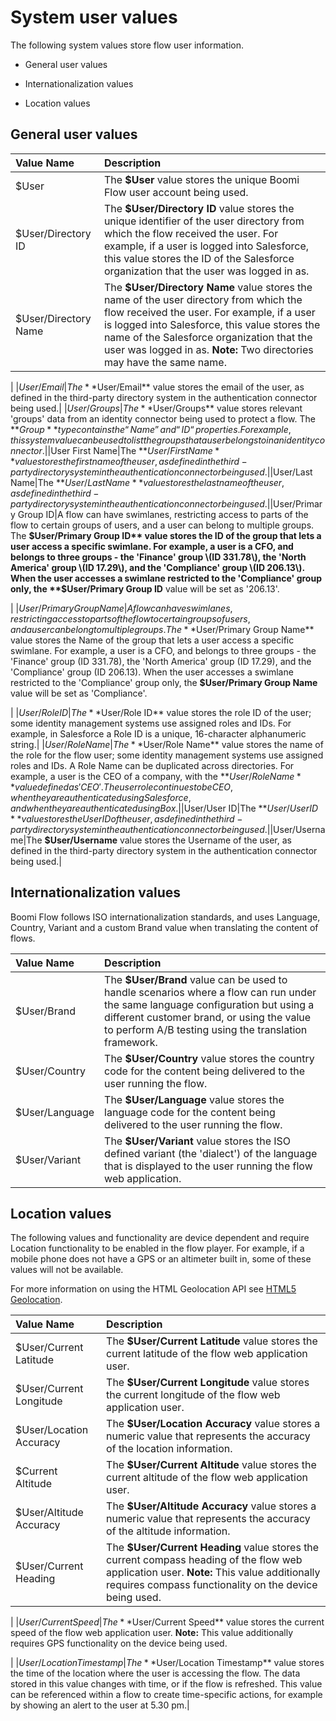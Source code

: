 # System user values

<head>
  <meta name="guidename" content="Flow"/>
  <meta name="context" content="GUID-d9728e25-86de-4d77-8246-a04031fe6b63"/>
</head>


The following system values store flow user information.

-   General user values

-   Internationalization values

-   Location values


## General user values

|Value Name|Description|
|:---------|:----------|
|$User|The **$User** value stores the unique Boomi Flow user account being used.|
|$User/Directory ID|The **$User/Directory ID** value stores the unique identifier of the user directory from which the flow received the user. For example, if a user is logged into Salesforce, this value stores the ID of the Salesforce organization that the user was logged in as.|
|$User/Directory Name|The **$User/Directory Name** value stores the name of the user directory from which the flow received the user. For example, if a user is logged into Salesforce, this value stores the name of the Salesforce organization that the user was logged in as. **Note:** Two directories may have the same name.

|
|$User/Email|The **$User/Email** value stores the email of the user, as defined in the third-party directory system in the authentication connector being used.|
|$User/Groups|The **$User/Groups** value stores relevant 'groups' data from an identity connector being used to protect a flow. The **$Group** type contains the “Name” and “ID“ properties. For example, this system value can be used to list the groups that a user belongs to in an identity connector.|
|$User First Name|The **$User/First Name** value stores the first name of the user, as defined in the third-party directory system in the authentication connector being used.|
|$User/Last Name|The **$User/Last Name** value stores the last name of the user, as defined in the third-party directory system in the authentication connector being used.|
|$User/Primary Group ID|A flow can have swimlanes, restricting access to parts of the flow to certain groups of users, and a user can belong to multiple groups. The **$User/Primary Group ID** value stores the ID of the group that lets a user access a specific swimlane. For example, a user is a CFO, and belongs to three groups - the 'Finance' group \(ID 331.78\), the 'North America' group \(ID 17.29\), and the 'Compliance' group \(ID 206.13\). When the user accesses a swimlane restricted to the 'Compliance' group only, the **$User/Primary Group ID** value will be set as '206.13'.

|
|$User/Primary Group Name|A flow can have swimlanes, restricting access to parts of the flow to certain groups of users, and a user can belong to multiple groups. The **$User/Primary Group Name** value stores the Name of the group that lets a user access a specific swimlane. For example, a user is a CFO, and belongs to three groups - the 'Finance' group \(ID 331.78\), the 'North America' group \(ID 17.29\), and the 'Compliance' group \(ID 206.13\). When the user accesses a swimlane restricted to the 'Compliance' group only, the **$User/Primary Group Name** value will be set as 'Compliance'.

|
|$User/Role ID|The **$User/Role ID** value stores the role ID of the user; some identity management systems use assigned roles and IDs. For example, in Salesforce a Role ID is a unique, 16-character alphanumeric string.|
|$User/Role Name|The **$User/Role Name** value stores the name of the role for the flow user; some identity management systems use assigned roles and IDs. A Role Name can be duplicated across directories. For example, a user is the CEO of a company, with the **$User/Role Name** value defined as 'CEO'. The user role continues to be CEO, when they are authenticated using Salesforce, and when they are authenticated using Box.|
|$User/User ID|The **$User/User ID** value stores the User ID of the user, as defined in the third-party directory system in the authentication connector being used.|
|$User/Username|The **$User/Username** value stores the Username of the user, as defined in the third-party directory system in the authentication connector being used.|

## Internationalization values

Boomi Flow follows ISO internationalization standards, and uses Language, Country, Variant and a custom Brand value when translating the content of flows.

|Value Name|Description|
|:---------|:----------|
|$User/Brand|The **$User/Brand** value can be used to handle scenarios where a flow can run under the same language configuration but using a different customer brand, or using the value to perform A/B testing using the translation framework.|
|$User/Country|The **$User/Country** value stores the country code for the content being delivered to the user running the flow.|
|$User/Language|The **$User/Language** value stores the language code for the content being delivered to the user running the flow.|
|$User/Variant|The **$User/Variant** value stores the ISO defined variant \(the 'dialect'\) of the language that is displayed to the user running the flow web application.|

## Location values

The following values and functionality are device dependent and require Location functionality to be enabled in the flow player. For example, if a mobile phone does not have a GPS or an altimeter built in, some of these values will not be available.

For more information on using the HTML Geolocation API see [HTML5 Geolocation](https://www.w3schools.com/html/html5_geolocation.asp).

|Value Name|Description|
|:---------|:----------|
|$User/Current Latitude|The **$User/Current Latitude** value stores the current latitude of the flow web application user.|
|$User/Current Longitude|The **$User/Current Longitude** value stores the current longitude of the flow web application user.|
|$User/Location Accuracy|The **$User/Location Accuracy** value stores a numeric value that represents the accuracy of the location information.|
|$Current Altitude|The **$User/Current Altitude** value stores the current altitude of the flow web application user.|
|$User/Altitude Accuracy|The **$User/Altitude Accuracy** value stores a numeric value that represents the accuracy of the altitude information.|
|$User/Current Heading|The **$User/Current Heading** value stores the current compass heading of the flow web application user. **Note:** This value additionally requires compass functionality on the device being used.

|
|$User/Current Speed|The **$User/Current Speed** value stores the current speed of the flow web application user. **Note:** This value additionally requires GPS functionality on the device being used.

|
|$User/Location Timestamp|The **$User/Location Timestamp** value stores the time of the location where the user is accessing the flow. The data stored in this value changes with time, or if the flow is refreshed. This value can be referenced within a flow to create time-specific actions, for example by showing an alert to the user at 5.30 pm.|
